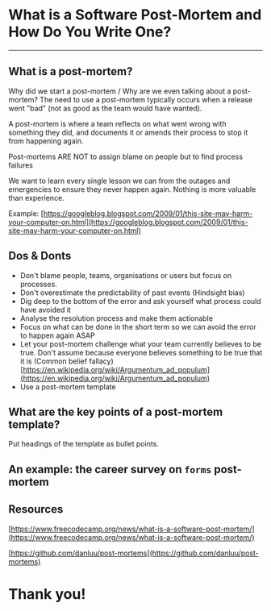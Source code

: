 <style>
img[alt~="center"] {
  display: block;
  margin: 0 auto;
}
</style>

# What is a Software Post-Mortem and How Do You Write One?
___
## What is a post-mortem?

Why did we start a post-mortem / Why are we even talking about a post-mortem? The need to use a post-mortem typically occurs when a release went "bad" (not as good as the team would have wanted).

A post-mortem is where a team reflects on what went wrong with something they did, and documents it or amends their process to stop it from happening again.

Post-mortems ARE NOT to assign blame on people but to find process failures

We want to learn every single lesson we can from the outages and emergencies to ensure they never happen again. Nothing is more valuable than experience.

Example: [https://googleblog.blogspot.com/2009/01/this-site-may-harm-your-computer-on.html](https://googleblog.blogspot.com/2009/01/this-site-may-harm-your-computer-on.html)

## Dos & Donts

- Don't blame people, teams, organisations or users but focus on processes.
- Don't overestimate the predictability of past events (Hindsight bias)
- Dig deep to the bottom of the error and ask yourself what process could have avoided it
- Analyse the resolution process and make them actionable
- Focus on what can be done in the short term so we can avoid the error to happen again ASAP
- Let your post-mortem challenge what your team currently believes to be true. Don't assume because everyone believes something to be true that it is (Common belief fallacy) [https://en.wikipedia.org/wiki/Argumentum_ad_populum](https://en.wikipedia.org/wiki/Argumentum_ad_populum)
- Use a post-mortem template

## What are the key points of a post-mortem template?

Put headings of the template as bullet points.

## An example: the career survey on `forms` post-mortem

## Resources

[https://www.freecodecamp.org/news/what-is-a-software-post-mortem/](https://www.freecodecamp.org/news/what-is-a-software-post-mortem/)

[https://github.com/danluu/post-mortems](https://github.com/danluu/post-mortems)

# Thank you!
